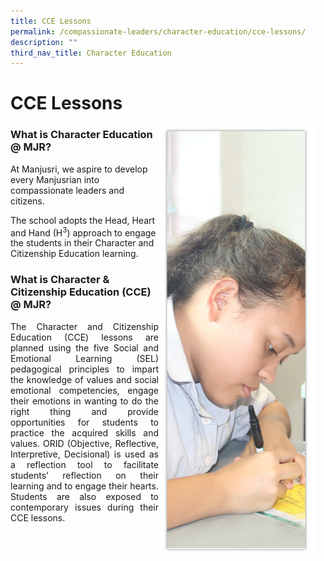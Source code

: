 ```yaml
---
title: CCE Lessons
permalink: /compassionate-leaders/character-education/cce-lessons/
description: ""
third_nav_title: Character Education
---
```

# CCE Lessons
**<img src="/images/Compassionate%20Leaders/MJS-CE.png" style= "width: 50%; margin-right:15px;" align = "right">**
### What is Character Education @ MJR?

At Manjusri, we aspire to develop every Manjusrian into compassionate leaders and citizens. 
 
The school adopts the Head, Heart and Hand (H<sup>3</sup>) approach to engage the students in their Character and Citizenship Education learning.


### **What is Character & Citizenship Education (CCE) @ MJR?**


<p style="text-align: justify;">The Character and Citizenship Education (CCE) lessons are planned using the five Social and Emotional Learning (SEL) pedagogical principles to impart the knowledge of values and social emotional competencies, engage their emotions in wanting to do the right thing and provide opportunities for students to practice the acquired skills and values. ORID (Objective, Reflective, Interpretive, Decisional) is used as a reflection tool to facilitate students’ reflection on their learning and to engage their hearts. Students are also exposed to contemporary issues during their CCE lessons.</p>

